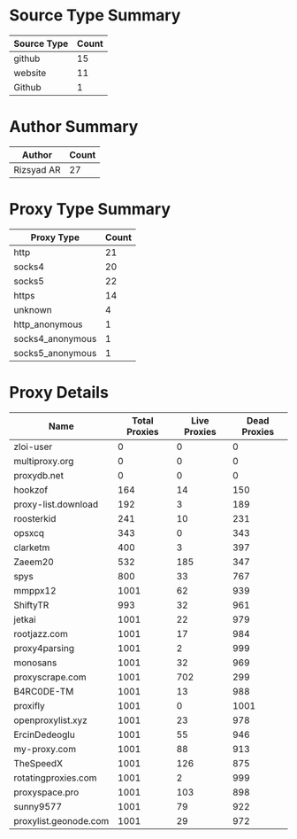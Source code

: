 # Source Type Summary

| Source Type | Count |
|-------------|-------|
| github | 15 |
| website | 11 |
| Github | 1 |


# Author Summary

| Author | Count |
|--------|-------|
| Rizsyad AR | 27 |


# Proxy Type Summary

| Proxy Type | Count |
|------------|-------|
| http | 21 |
| socks4 | 20 |
| socks5 | 22 |
| https | 14 |
| unknown | 4 |
| http_anonymous | 1 |
| socks4_anonymous | 1 |
| socks5_anonymous | 1 |


# Proxy Details

| Name | Total Proxies | Live Proxies | Dead Proxies |
|------|---------------|--------------|---------------|
| zloi-user | 0 | 0 | 0 |
| multiproxy.org | 0 | 0 | 0 |
| proxydb.net | 0 | 0 | 0 |
| hookzof | 164 | 14 | 150 |
| proxy-list.download | 192 | 3 | 189 |
| roosterkid | 241 | 10 | 231 |
| opsxcq | 343 | 0 | 343 |
| clarketm | 400 | 3 | 397 |
| Zaeem20 | 532 | 185 | 347 |
| spys | 800 | 33 | 767 |
| mmppx12 | 1001 | 62 | 939 |
| ShiftyTR | 993 | 32 | 961 |
| jetkai | 1001 | 22 | 979 |
| rootjazz.com | 1001 | 17 | 984 |
| proxy4parsing | 1001 | 2 | 999 |
| monosans | 1001 | 32 | 969 |
| proxyscrape.com | 1001 | 702 | 299 |
| B4RC0DE-TM | 1001 | 13 | 988 |
| proxifly | 1001 | 0 | 1001 |
| openproxylist.xyz | 1001 | 23 | 978 |
| ErcinDedeoglu | 1001 | 55 | 946 |
| my-proxy.com | 1001 | 88 | 913 |
| TheSpeedX | 1001 | 126 | 875 |
| rotatingproxies.com | 1001 | 2 | 999 |
| proxyspace.pro | 1001 | 103 | 898 |
| sunny9577 | 1001 | 79 | 922 |
| proxylist.geonode.com | 1001 | 29 | 972 |
